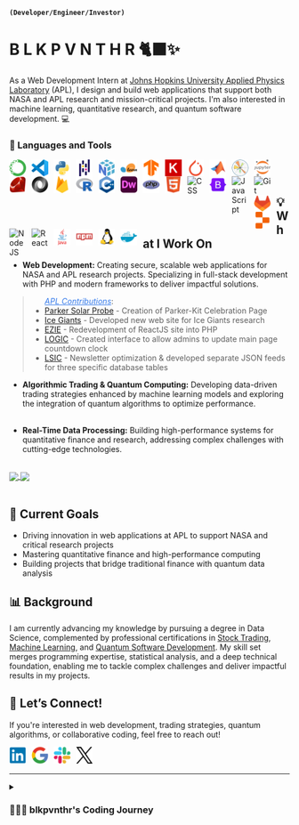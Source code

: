 **`(Developer/Engineer/Investor)`** 
# B L K P V N T H R    🐈‍⬛✨

As a Web Development Intern at [Johns Hopkins University Applied Physics Laboratory](https://www.jhuapl.edu/) (APL), I design and build web applications that support both NASA and APL research and mission-critical projects. I'm also interested in machine learning, quantitative research, and quantum software development. 💻

### 🧰 Languages and Tools

<img align="left" alt="ANACONDA" width="30px" style="padding-right:10px;" src="https://github.com/devicons/devicon/blob/v2.16.0/icons/anaconda/anaconda-original.svg" />
<img align="left" alt="VScode" width="30px" style="padding-right:10px;" src="https://github.com/devicons/devicon/blob/v2.16.0/icons/vscode/vscode-original.svg" />
<img align="left" alt="Python" width="30px" style="padding-right:10px;" src="https://github.com/devicons/devicon/blob/v2.16.0/icons/python/python-original.svg" />
<img align="left" alt="Pandas" width="30px" style="padding-right:10px;" src="https://github.com/devicons/devicon/blob/v2.16.0/icons/pandas/pandas-original.svg" />
<img align="left" alt="Numpy" width="30px" style="padding-right:10px;" src="https://github.com/devicons/devicon/blob/v2.16.0/icons/numpy/numpy-original.svg" />
<img align="left" alt="scikitlearn" width="30px" style="padding-right:10px;" src="https://github.com/devicons/devicon/blob/v2.16.0/icons/scikitlearn/scikitlearn-original.svg" />
<img align="left" alt="TensorFlow" width="30px" style="padding-right:10px;" src="https://github.com/devicons/devicon/blob/v2.16.0/icons/tensorflow/tensorflow-original.svg" />
<img align="left" alt="Keras" width="30px" style="padding-right:10px;" src="https://github.com/devicons/devicon/blob/v2.16.0/icons/keras/keras-original.svg" />
<img align="left" alt="PyTorch" width="30px" style="padding-right:10px;" src="https://github.com/devicons/devicon/blob/v2.16.0/icons/pytorch/pytorch-original.svg" />
<img align="left" alt="Matlab" width="30px" style="padding-right:10px;" src="https://github.com/devicons/devicon/blob/v2.16.0/icons/matlab/matlab-original.svg" />
<img align="left" alt="Matplotlib" width="30px" style="padding-right:10px;" src="https://github.com/devicons/devicon/blob/v2.16.0/icons/matplotlib/matplotlib-original.svg" />
<img align="left" alt="Jupyter" width="30px" style="padding-right:10px;" src="https://github.com/devicons/devicon/blob/v2.16.0/icons/jupyter/jupyter-original-wordmark.svg" />
<img align="left" alt="Ruby" width="30px" style="padding-right:10px;" src="https://github.com/devicons/devicon/blob/v2.16.0/icons/ruby/ruby-original.svg" />
<img align="left" alt="JSON" width="30px" style="padding-right:10px;" src="https://github.com/devicons/devicon/blob/v2.16.0/icons/json/json-original.svg" />
<img align="left" alt="Firebase" width="30px" style="padding-right:10px;" src="https://github.com/devicons/devicon/blob/v2.16.0/icons/firebase/firebase-original.svg" />
<img align="left" alt="R" width="30px" style="padding-right:10px;" src="https://github.com/devicons/devicon/blob/v2.16.0/icons/r/r-original.svg" />
<img align="left" alt="C++" width="30px" style="padding-right:10px;" src="https://github.com/devicons/devicon/blob/v2.16.0/icons/cplusplus/cplusplus-original.svg" />
<img align="left" alt="Dreamweaver" width="30px" style="padding-right:10px;" src="https://github.com/devicons/devicon/blob/v2.16.0/icons/dreamweaver/dreamweaver-original.svg" />
<img align="left" alt="PHP" width="30px" style="padding-right:10px;" src="https://github.com/devicons/devicon/blob/v2.16.0/icons/php/php-original.svg" />
<img align="left" alt="HTML" width="30px" style="padding-right:10px;" src="https://github.com/devicons/devicon/blob/v2.16.0/icons/html5/html5-original.svg" />
<img align="left" alt="CSS" width="30px" style="padding-right:10px;" src="https://cdn.jsdelivr.net/gh/devicons/devicon/icons/css3/css3-plain.svg" />
<img align="left" alt="Bootstrap" width="30px" style="padding-right:10px;" src="https://github.com/devicons/devicon/blob/v2.16.0/icons/bootstrap/bootstrap-original.svg" />
<img align="left" alt="JavaScript" width="30px" style="padding-right:10px;" src="https://cdn.jsdelivr.net/gh/devicons/devicon/icons/javascript/javascript-plain.svg" />
<img align="left" alt="Git" width="30px" style="padding-right:10px;" src="https://cdn.jsdelivr.net/gh/devicons/devicon/icons/git/git-original.svg" />
<img align="left" alt="GitLab" width="30px" style="padding-right:10px;" src="https://github.com/devicons/devicon/blob/v2.16.0/icons/gitlab/gitlab-original.svg" />
<img align="left" alt="Replit" width="30px" style="padding-right:10px;" src="https://github.com/devicons/devicon/blob/v2.16.0/icons/replit/replit-original.svg" />
<img align="left" alt="NodeJS" width="30px" style="padding-right:10px;" src="https://cdn.jsdelivr.net/gh/devicons/devicon/icons/nodejs/nodejs-original.svg" />
<img align="left" alt="React" width="30px" style="padding-right:10px;" src="https://cdn.jsdelivr.net/gh/devicons/devicon/icons/react/react-original.svg" />
<img align="left" alt="Java" width="30px" style="padding-right:10px;" src="https://github.com/devicons/devicon/blob/v2.16.0/icons/java/java-original-wordmark.svg" />
<img align="left" alt="npm" width="30px" style="padding-right:10px;" src="https://github.com/devicons/devicon/blob/v2.16.0/icons/npm/npm-original-wordmark.svg" />
<img align="left" alt="Linux" width="30px" style="padding-right:10px;" src="https://github.com/devicons/devicon/blob/v2.16.0/icons/linux/linux-original.svg" />
<img align="left" alt="Docker" width="30px" style="padding-right:10px;" src="https://github.com/devicons/devicon/blob/v2.16.0/icons/docker/docker-plain.svg" /><br><br>
<div></div>




## 💡 What I Work On 

- **Web Development:** Creating secure, scalable web applications for NASA and APL research projects. Specializing in full-stack development with PHP and modern frameworks to deliver impactful solutions.

<blockquote>
 <ul> <em style="color: rgb(52, 122, 235);"><u>APL Contributions</u></em>:
  <li><a href="https://parkersolarprobe.jhuapl.edu/parker-kit/" target="_blank">Parker Solar Probe</a> - Creation of Parker-Kit Celebration Page</li>
  <li><a href="https://icegiants.jhuapl.edu/" target="_blank">Ice Giants</a> - Developed new web site for Ice Giants research</li>
  <li><a href="https://ezie.jhuapl.edu/" target="_blank">EZIE</a> - Redevelopment of ReactJS site into PHP</li>
  <li><a href="https://logic.jhuapl.edu/" target="_blank">LOGIC</a> - Created interface to allow admins to update main page countdown clock</li>
  <li><a href="https://lsic.jhuapl.edu/" target="_blank">LSIC</a> - Newsletter optimization & developed separate JSON feeds for three specific database tables</li>
</ul>
</blockquote>
      
- **Algorithmic Trading & Quantum Computing:** Developing data-driven trading strategies enhanced by machine learning models and exploring the integration of quantum algorithms to optimize performance.<br><br>


- **Real-Time Data Processing:** Building high-performance systems for quantitative finance and research, addressing complex challenges with cutting-edge technologies.<br><br>


<a href="https://github.com/blkpvnthr/convoychat">
  <img height=200 align="center" src="https://github-readme-stats.vercel.app/api/top-langs?username=blkpvnthr&layout=compact&langs_count=8&card_width=320&theme=cobalt" />
</a>
<a href="https://github.com/blkpvnthr/github-readme-stats">
  <img height=200 align="center" src="https://github-readme-stats.vercel.app/api?username=blkpvnthr&theme=cobalt" />
</a>
<br><br>

## 🎯 Current Goals
- Driving innovation in web applications at APL to support NASA and critical research projects
- Mastering quantitative finance and high-performance computing
- Building projects that bridge traditional finance with quantum data analysis

## 📊 Background
I am currently advancing my knowledge by pursuing a degree in Data Science, complemented by professional certifications in [Stock Trading](https://quantra.quantinsti.com/certificate-snap/python-trading-basic?certificateKey=a46dc94adc260434069542ffb85ecc38e4b2d23b2e94f8e6f9fe4544cc2d61b662dced7834a61c2462fe51f28dd219fc), [Machine Learning](https://courses.edx.org/certificates/d4e2422037c040b08a24c4b87ff2ff83?_gl=1*wqahys*_gcl_au*MTI4MTUzOTU3Ny4xNzI1NjI5NTQ1*_ga*MjEzMTMwNTU0Ny4xNzI1NjI5NTQ1*_ga_D3KS4KMDT0*MTcyNTYyOTU0NS4xLjEuMTcyNTYyOTYyNC41MC4wLjA.), and [Quantum Software Development](https://learning.edx.org/course/course-v1:UChicagoX+QCS11000+3T2023/progress). My skill set merges programming expertise, statistical analysis, and a deep technical foundation, enabling me to tackle complex challenges and deliver impactful results in my projects.
<br>
  
## 💬 Let’s Connect!
If you're interested in web development, trading strategies, quantum algorithms, or collaborative coding, feel free to reach out!

<a href="https://www.linkedin.com/in/asmaa-a-17021713b/"><img align="left" alt="LinkedIn" width="30px" style="padding-right:10px;" src="https://github.com/devicons/devicon/blob/v2.16.0/icons/linkedin/linkedin-original.svg" /></a>
<a href="mailto:blvccpvnthr@gmail.com"><img align="left" alt="Google" width="30px" style="padding-right:10px;" src="https://github.com/devicons/devicon/blob/v2.16.0/icons/google/google-original.svg" /></a>

<a href="https://jhuapl.enterprise.slack.com/team/U07353G5MHQ"><img align="left" alt="Slack" width="30px" style="padding-right:10px;" src="https://github.com/devicons/devicon/blob/v2.16.0/icons/slack/slack-original.svg" /></a>
<a href="https://x.com/blkpvnthr"><img align="left" alt="Twitter" width="30px" style="padding-right:10px;" src="https://github.com/devicons/devicon/blob/v2.16.0/icons/twitter/twitter-original.svg" /></a>
<br>
<br>

---

<details>
 <summary><h3>👩🏾‍💻 blkpvnthr's Coding Journey</h3></summary>
   I started my web development career at the end of 2021 as a naive computer science student with a passion to learn everything I could about this programming world - code, unix, linux, theory. And all the while, teaching myself iOS development with a dream to build my own app, but that soon got overshadowed by my desire to excel in Python. I have a burning desire to develop a consistently profitable trading algorithm so I am learning all I can about machine learning, financial mathematics, and coding. 
<br>

<a href="https://asmaa.dev" target="_blank">asmaa.dev</a> 💻
-->
